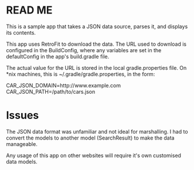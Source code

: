 READ ME
=======

This is a sample app that takes a JSON data source, parses it, and displays its contents.

This app uses RetroFit to download the data.
The URL used to download is configured in the BuildConfig, where any variables are set in the defaultConfig in the app's build.gradle file.

The actual value for the URL is stored in the local gradle.properties file. On *nix machines, this is ~/.gradle/gradle.properties, in the form:
<p>
CAR_JSON_DOMAIN=http://www.example.com
CAR_JSON_PATH=/path/to/cars.json
</p>

Issues
======
The JSON data format was unfamiliar and not ideal for marshalling. I had to convert the models to another model (SearchResult) to make the data manageable.

Any usage of this app on other websites will require it's own customised data models.
